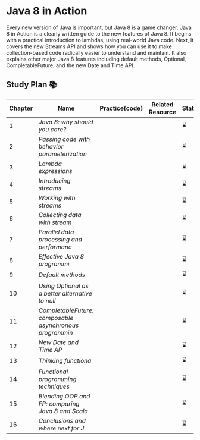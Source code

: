 
# Java 8 in Action 

Every new version of Java is important, but Java 8 is a game changer. Java 8 in Action is a clearly written guide to the new features of Java 8. It begins with a practical introduction to lambdas, using real-world Java code. Next, it covers the new Streams API and shows how you can use it to make collection-based code radically easier to understand and maintain. It also explains other major Java 8 features including default methods, Optional, CompletableFuture, and the new Date and Time API.

## Study Plan 📚

|Chapter|Name|Practice(code)|Related Resource|Status|
|-------|----|--------------|----------------|------|
|1|_Java 8: why should you care?_|||:hourglass:|
|2|_Passing code with behavior </br> parameterization_|||:hourglass:|
|3|_Lambda expressions_|||:hourglass:|
|4|_Introducing streams_|||:hourglass:|
|5|_Working with streams_|||:hourglass:|
|6|_Collecting data with stream_|||:hourglass:|
|7|_Parallel data processing and performanc_|||:hourglass:|
|8|_Effective Java 8 programmi_|||:hourglass:|
|9|_Default methods_|||:hourglass:|
|10|_Using Optional as a better alternative to null_|||:hourglass:|
|11|_CompletableFuture: composable asynchronous programmin_|||:hourglass:|
|12|_New Date and Time AP_|||:hourglass:|
|13|_Thinking functiona_|||:hourglass:|
|14|_Functional programming techniques_|||:hourglass:|
|15|_Blending OOP and FP: comparing Java 8 and Scala_|||:hourglass:|
|16|_Conclusions and where next for J_|||:hourglass:|
